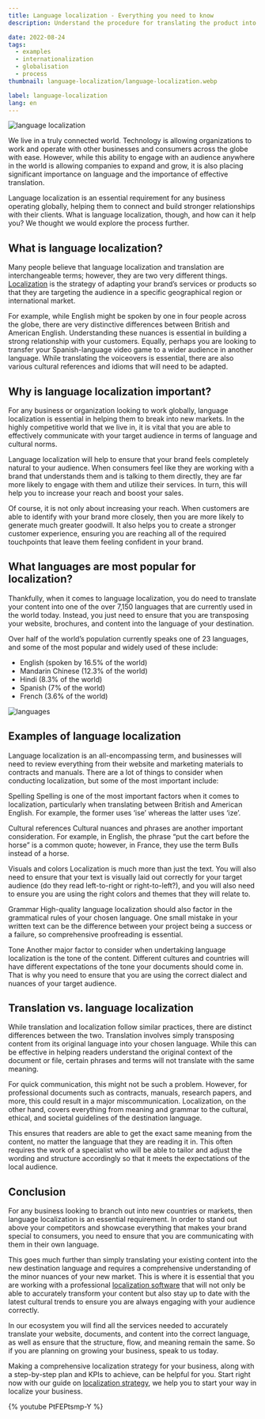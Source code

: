 ```yaml
---
title: Language localization - Everything you need to know 
description: Understand the procedure for translating the product into the language appropriate for the specific geographic market.

date: 2022-08-24
tags: 
  - examples
  - internationalization
  - globalisation
  - process
thumbnail: language-localization/language-localization.webp

label: language-localization
lang: en
---
```



![language localization](language-localization.webp)

We live in a truly connected world. Technology is allowing organizations to work and operate with other businesses and consumers across the globe with ease. However, while this ability to engage with an audience anywhere in the world is allowing companies to expand and grow, it is also placing significant importance on language and the importance of effective translation. 

Language localization is an essential requirement for any business operating globally, helping them to connect and build stronger relationships with their clients. What is language localization, though, and how can it help you? We thought we would explore the process further.


## What is language localization?
Many people believe that language localization and translation are interchangeable terms; however, they are two very different things. <a href="../localization/" title="Localization">Localization</a> is the strategy of adapting your brand’s services or products so that they are targeting the audience in a specific geographical region or international market. 

For example, while English might be spoken by one in four people across the globe, there are very distinctive differences between British and American English. Understanding these nuances is essential in building a strong relationship with your customers. Equally, perhaps you are looking to transfer your Spanish-language video game to a wider audience in another language. While translating the voiceovers is essential, there are also various cultural references and idioms that will need to be adapted. 

## Why is language localization important?
For any business or organization looking to work globally, language localization is essential in helping them to break into new markets. In the highly competitive world that we live in, it is vital that you are able to effectively communicate with your target audience in terms of language and cultural norms. 
  
Language localization will help to ensure that your brand feels completely natural to your audience. When consumers feel like they are working with a brand that understands them and is talking to them directly, they are far more likely to engage with them and utilize their services. In turn, this will help you to increase your reach and boost your sales.

Of course, it is not only about increasing your reach. When customers are able to identify with your brand more closely, then you are more likely to generate much greater goodwill. It also helps you to create a stronger customer experience, ensuring you are reaching all of the required touchpoints that leave them feeling confident in your brand. 

## What languages are most popular for localization?
 Thankfully, when it comes to language localization, you do need to translate your content into one of the over 7,150 languages that are currently used in the world today. Instead, you just need to ensure that you are transposing your website, brochures, and content into the language of your destination. 

Over half of the world’s population currently speaks one of 23 languages, and some of the most popular and widely used of these include:
- English (spoken by 16.5% of the world)
- Mandarin Chinese (12.3% of the world)
- Hindi (8.3% of the world)
- Spanish (7% of the world)
- French (3.6% of the world)

![languages](languages.webp)

## Examples of language localization
Language localization is an all-encompassing term, and businesses will need to review everything from their website and marketing materials to contracts and manuals. There are a lot of things to consider when conducting localization, but some of the most important include:

Spelling 
Spelling is one of the most important factors when it comes to localization, particularly when translating between British and American English. For example, the former uses ‘ise’ whereas the latter uses ‘ize’. 

Cultural references 
Cultural nuances and phrases are another important consideration. For example, in English, the phrase “put the cart before the horse” is a common quote; however, in France, they use the term Bulls instead of a horse.

Visuals and colors 
Localization is much more than just the text. You will also need to ensure that your text is visually laid out correctly for your target audience (do they read left-to-right or right-to-left?), and you will also need to ensure you are using the right colors and themes that they will relate to. 

Grammar
High-quality language localization should also factor in the grammatical rules of your chosen language. 
One small mistake in your written text can be the difference between your project being a success or a failure, so comprehensive proofreading is essential. 

Tone 
Another major factor to consider when undertaking language localization is the tone of the content. Different cultures and countries will have different expectations of the tone your documents should come in. That is why you need to ensure that you are using the correct dialect and nuances of your target audience. 

## Translation vs. language localization
While translation and localization follow similar practices, there are distinct differences between the two. Translation involves simply transposing content from its original language into your chosen language. While this can be effective in helping readers understand the original context of the document or file, certain phrases and terms will not translate with the same meaning. 

For quick communication, this might not be such a problem. However, for professional documents such as contracts, manuals, research papers, and more, this could result in a major miscommunication. Localization, on the other hand, covers everything from meaning and grammar to the cultural, ethical, and societal guidelines of the destination language. 

This ensures that readers are able to get the exact same meaning from the content, no matter the language that they are reading it in. This often requires the work of a specialist who will be able to tailor and adjust the wording and structure accordingly so that it meets the expectations of the local audience. 

## Conclusion 
For any business looking to branch out into new countries or markets, then language localization is an essential requirement. In order to stand out above your competitors and showcase everything that makes your brand special to consumers, you need to ensure that you are communicating with them in their own language. 

This goes much further than simply translating your existing content into the new destination language and requires a comprehensive understanding of the minor nuances of your new market. This is where it is essential that you are working with a professional <a href="https://locize.com" title="localization software">localization software</a> that will not only be able to accurately transform your content but also stay up to date with the latest cultural trends to ensure you are always engaging with your audience correctly. 

In our ecosystem you will find all the services needed to accurately translate your website, documents, and content into the correct language, as well as ensure that the structure, flow, and meaning remain the same. So if you are planning on growing your business, speak to us today. 

Making a comprehensive localization strategy for your business, along with a step-by-step plan and KPIs to achieve, can be helpful for you. Start right now with our guide on <a href="https://locize.com" title="localization strategy">localization strategy</a>, we help you to start your way in localize your business.

{% youtube PtFEPtsmp-Y %}







